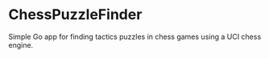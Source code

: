 # ChessPuzzleFinder
Simple Go app for finding tactics puzzles in chess games using a UCI chess engine.
